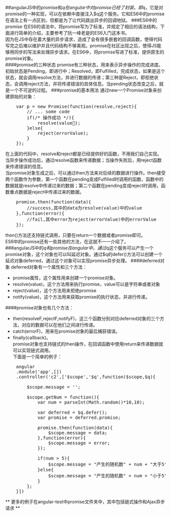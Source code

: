 ##angularJS中的promise和$q
在angular中对promise已经了封装，即$q，它是对promise的一种实现，可以在依赖中直接注入$q这个服务。它和ES6中的promise在语法上有一点区别，但都是为了让代码跳出异步的回调地狱。
###ES6中的promise
在ES6的语法中，将promise写为了标准，并规定了相应的语法结构，下面进行简单的介绍，主要参考了阮一峰老是的ES6入门这本书。  
因为在JS中存在着大量的异步请求，造成了会有很多嵌套的回调函数，使得代码写完之后难以维护并且代码结构不够美观。promise在社区出现之后，使得JS能够用同步的写法来处理异步请求。在ES6中，将promise写进了标准，提供原生的promise对象。  
####promise的三种状态
promise有三种状态，用来表示异步操作的完成进度。初始状态是Pending，即进行中；Resolved，即Fulfilled，完成状态，如果是这个状态，就会调用resolve方法，并进行数据的传递；第三种是Reject，即拒绝状态，会调用reject方法，并将传递错误的具体信息。当pending状态改变之后，就是一个不可逆的过程。
###promise的基本用法
通过new一个Promise对象来创建原始的对象：  
<pre>
	var p = new Promise(function(resolve,reject){
		// ... some code
		if(/* 操作成功 */){
			resolve(value);
		}else{
			reject(errorValue);
		}
	});
</pre>  
在上面的代码中，resolve和reject都是已经提供好的函数，不用我们自己实现。当异步操作成功后，通过resolve函数来传递数据；当操作失败后，用reject函数来传递错误的信息。  
当promise对象生成之后，可以通过then方法来对后续的数据进行操作。then接受两个函数作为参数，第一个函数在pending变成Fulfilled时调用的函数，函数中的数据就是resolve中传递过来的数据；第二个函数在pending变成reject时调用，函数重点数据是reject中传递过来的数据。  
<pre>
	promise.then(function(data){
		//success,其中的data为resolve(value)中的value
	},function(error){
		//fail,其中error为reject(errorValue)中的errorValue
	});
</pre>  
then()方法还支持链式调用，只要在return一个数据或者promise即可。  
ES6中的promise还有一些其他的方法，在这就不一一介绍了。  
###angularJS中的$q和promise
在angular中，通过$q这个服务可以产生一个promise对象，这个对象也可以叫延迟对象。通过$q的defer()方法可以创建一个延迟对象deferred，通过这个对象可以实现promise异步处理。
####deferred对象
deferred对象有一个属性和三个方法：  
 
* promise属性，这个属性用来创建一个promise对象。  
* resolve(value)，这个方法用来执行promise，value可以是字符串或者对象  
* reject(value)，这个方法用来拒绝promise  
* notify(value)，这个方法用来获取promise的执行状态，并进行传递。
  
####promise对象也有几个方法：  
* then(resolveF,rejectF,notifyF)，这三个函数分别对应deferred对象的三个方法，对应的数据可以在他们之间进行传递。  
* catch(errorF)，用来在promise对象的最后捕获错误。
* finally(callback)。  
promise对象也支持链式的then操作，在回调函数中使用return来传递数据就可以实现链式调用。  
下面是一个简单的例子：  
<pre>
	angular
	.module('app',[])
	.controller('c2',['$scope','$q',function($scope,$q){
		
		$scope.message = '';

		$scope.getNum = function(){
			var num = parseInt(Math.random()*10,10);

			var deferred = $q.defer();
			var promise = deferred.promise;

			promise.then(function(data){
				$scope.message = data;
			},function(error){
				$scope.message = error;
			});

			if(num > 5){
				$scope.message = "产生的随机数" + num + "大于5";
			}else{
				$scope.message = "产生的随机数" + num + "小于5";
			}
		};
	}])
</pre>

** 更多的例子在angular-test中promise文件夹中，其中包括链式操作和Ajax异步请求 **